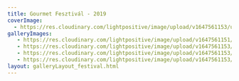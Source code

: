 ```yaml
---
title: Gourmet Fesztivál - 2019
coverImage:
  - https://res.cloudinary.com/lightpositive/image/upload/v1647561153/uploads/Gourmet%20Fesztiv%C3%A1l%20-%202019/gorumet.jpg
galleryImages:
   - https://res.cloudinary.com/lightpositive/image/upload/v1647561151/uploads/Gourmet%20Fesztiv%C3%A1l%20-%202019/gourmet3.jpg
   - https://res.cloudinary.com/lightpositive/image/upload/v1647561153/uploads/Gourmet%20Fesztiv%C3%A1l%20-%202019/gourmet1.jpg
   - https://res.cloudinary.com/lightpositive/image/upload/v1647561153/uploads/Gourmet%20Fesztiv%C3%A1l%20-%202019/gorumet2.jpg
   - https://res.cloudinary.com/lightpositive/image/upload/v1647561153/uploads/Gourmet%20Fesztiv%C3%A1l%20-%202019/gorumet.jpg
layout: galleryLayout_festival.html
---
```

